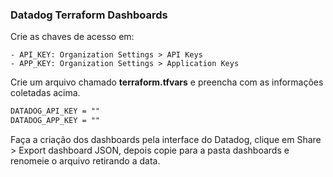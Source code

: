 ### Datadog Terraform Dashboards

Crie as chaves de acesso em:

    - API_KEY: Organization Settings > API Keys
    - APP_KEY: Organization Settings > Application Keys

Crie um arquivo chamado **terraform.tfvars** e preencha com as informações coletadas acima.

```markdown
DATADOG_API_KEY = ""
DATADOG_APP_KEY = ""
```

Faça a criação dos dashboards pela interface do Datadog, clique em Share > Export dashboard JSON, depois copie para a pasta dashboards e renomeie o arquivo retirando a data.
